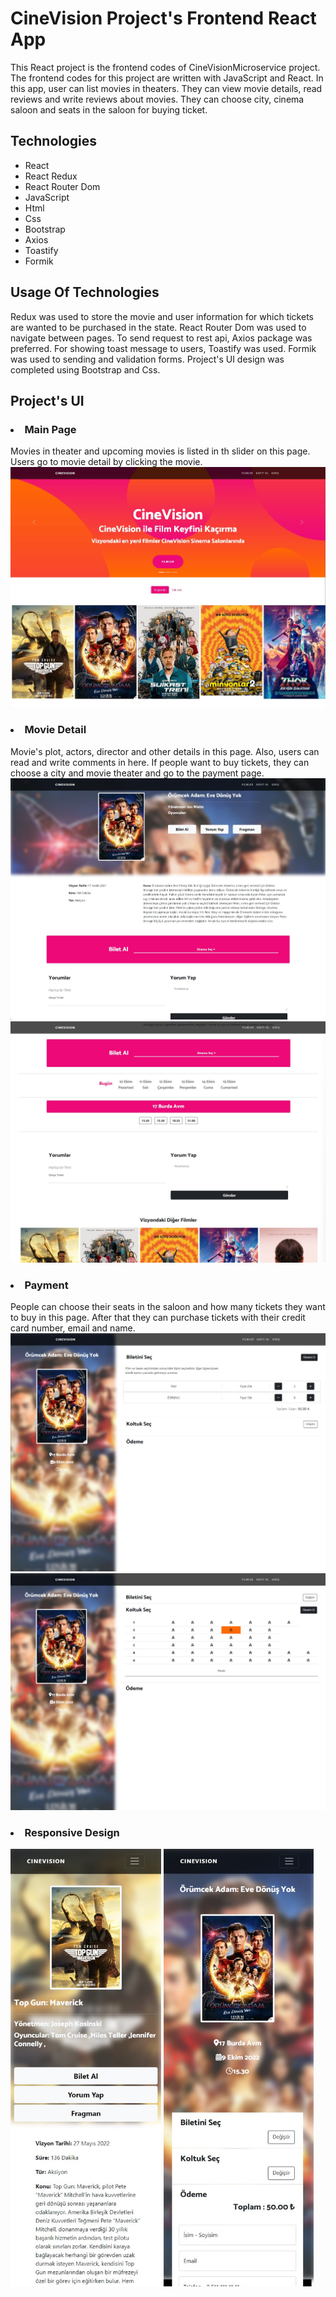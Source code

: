 # CineVision Project's Frontend React App
This React project is the frontend codes of CineVisionMicroservice project.
The frontend codes for this project are written with JavaScript and React.
In this app, user can list movies in theaters. They can view movie details,
read reviews and write reviews about movies. They can choose city, cinema saloon and
seats in the saloon for buying ticket.

## Technologies
<ul>
    <li>React</li>
    <li>React Redux</li>
    <li>React Router Dom</li>
    <li>JavaScript</li>
    <li>Html</li>
    <li>Css</li>
    <li>Bootstrap</li>
    <li>Axios</li>
    <li>Toastify</li>
    <li>Formik</li>
</ul>

## Usage Of Technologies

Redux was used to store the movie and user information 
for which tickets are wanted to be purchased in the state. React Router
Dom was used to navigate between pages. To send request to rest api, 
Axios package was preferred. For showing toast message to users, Toastify 
was used. Formik was used to sending and validation forms. Project's UI design
was completed using Bootstrap and Css.

## Project's UI

<h3> <li>Main Page</li> </h3>
Movies in theater and upcoming movies is listed in th slider on this page.
Users go to movie detail by clicking the movie.

<img src="public/ui_images/main_page.jpg">

<h3> <li>Movie Detail</li> </h3>
Movie's plot, actors, director and other details in this page. Also, users can 
read and write comments in here. If people want to buy tickets,
they can choose a city and movie theater and go to the payment page.

<img src="public/ui_images/detail_page.jpg">
<img src="public/ui_images/detail_page2.jpg">

<h3> <li>Payment </li> </h3>
People can choose their seats in the saloon and how many tickets they want to buy
in this page. After that they can purchase tickets with their credit card number,
email and name. 
<img src="public/ui_images/payment_page.jpg">
<img src="public/ui_images/payment_page2.jpg">

<h3> <li>Responsive Design </li> </h3>
<p>
<img src="public/ui_images/responsive2.jpg" height="700">
<img src="public/ui_images/responsive.jpg" height="700">
</p>
